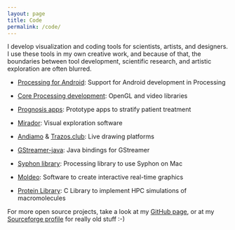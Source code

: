```yaml
---
layout: page
title: Code
permalink: /code/
---
```


I develop visualization and coding tools for scientists, artists, and designers. I use these tools in my own creative work, and because of that, the boundaries between tool development, scientific research, and artistic exploration are often blurred. 

* [Processing for Android](http://android.processing.org/): Support for Android development in Processing 

* [Core Processing development](https://github.com/processing/processing): OpenGL and video libraries

* [Prognosis apps](https://play.google.com/store/apps/details?id=org.broadinstitute.ebolacare2): Prototype apps to stratify patient treatment

* [Mirador](https://fathom.info/mirador/): Visual exploration software

* [Andiamo](https://github.com/andiamo/andiamo) & [Trazos.club](http://trazos.club/): Live drawing platforms

* [GStreamer-java](https://github.com/gstreamer-java/): Java bindings for GStreamer

* [Syphon library](https://github.com/Syphon/Processing): Processing library to use Syphon on Mac

* [Moldeo](http://moldeo.org/): Software to create interactive real-time graphics

* [Protein Library](http://protlib.uchicago.edu/): C Library to implement HPC simulations of macromolecules

For more open source projects, take a look at my [GitHub page](https://github.com/codeanticode), or at my [Sourceforge profile](https://sourceforge.net/u/acolubri/profile/) for really old stuff :-) 
